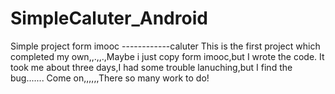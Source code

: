 # SimpleCaluter_Android
Simple project form imooc ------------caluter
This is the first project which completed my own,,.,,.,Maybe i just copy form imooc,but I wrote the code.
It took me about three days,I had some trouble lanuching,but I find the bug.......
Come on,,,,,,There so many work to do!
